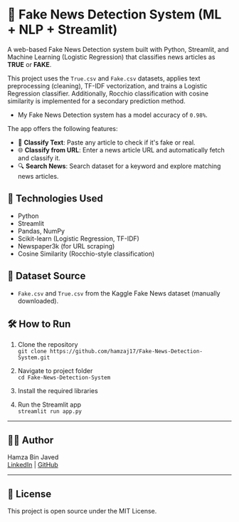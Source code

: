 # 📰 Fake News Detection System (ML + NLP + Streamlit)

A web-based Fake News Detection system built with Python, Streamlit, and Machine Learning (Logistic Regression) that classifies news articles as **TRUE** or **FAKE**.

This project uses the `True.csv` and `Fake.csv` datasets, applies text preprocessing (cleaning), TF-IDF vectorization, and trains a Logistic Regression classifier. Additionally, Rocchio classification with cosine similarity is implemented for a secondary prediction method. 

- My Fake News Detection system has a model accuracy of `0.98%`.

The app offers the following features:
- 📄 **Classify Text**: Paste any article to check if it's fake or real.
- 🌐 **Classify from URL**: Enter a news article URL and automatically fetch and classify it.
- 🔍 **Search News**: Search dataset for a keyword and explore matching news articles.

## 🚀 Technologies Used
- Python
- Streamlit
- Pandas, NumPy
- Scikit-learn (Logistic Regression, TF-IDF)
- Newspaper3k (for URL scraping)
- Cosine Similarity (Rocchio-style classification)

## 📁 Dataset Source
- `Fake.csv` and `True.csv` from the Kaggle Fake News dataset (manually downloaded).

## 🛠️ How to Run

1. Clone the repository  
   `git clone https://github.com/hamzaj17/Fake-News-Detection-System.git`

2. Navigate to project folder  
   `cd Fake-News-Detection-System`

3. Install the required libraries  

4. Run the Streamlit app  
   `streamlit run app.py`

---

## 🙋‍♂️ Author
Hamza Bin Javed  
[LinkedIn](https://www.linkedin.com/in/hamzaj17) | [GitHub](https://github.com/hamzaj17)

---

## 📄 License
This project is open source under the MIT License.
